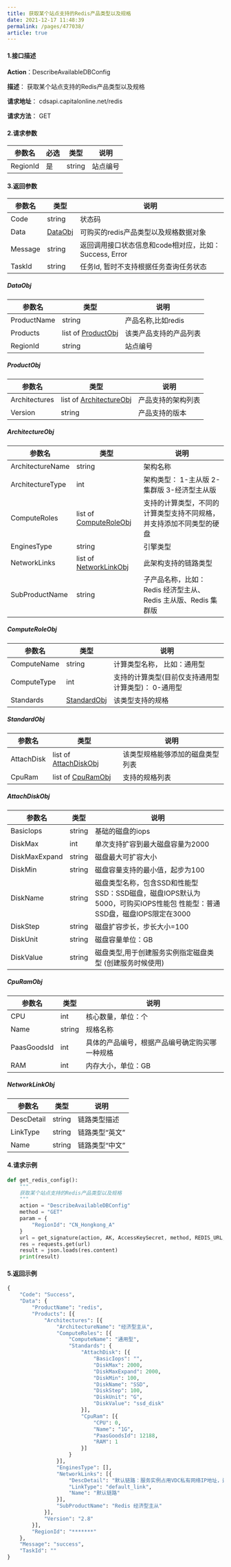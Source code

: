 ```yaml
---
title: 获取某个站点支持的Redis产品类型以及规格
date: 2021-12-17 11:48:39
permalink: /pages/477038/
article: true
---
```


#### 1.接口描述

**Action**：DescribeAvailableDBConfig

**描述**： 获取某个站点支持的Redis产品类型以及规格

**请求地址**： cdsapi.capitalonline.net/redis

**请求方法**： GET

#### 2.请求参数

| 参数名   | 必选 | 类型   | 说明     |
| -------- | ---- | ------ | -------- |
| RegionId | 是   | string | 站点编号 |

#### 3.返回参数

| 参数名  | 类型                | 说明                                                   |
| ------- | ------------------- | ------------------------------------------------------ |
| Code    | string              | 状态码                                                 |
| Data    | [DataObj](#DataObj) | 可购买的redis产品类型以及规格数据对象                  |
| Message | string              | 返回调用接口状态信息和code相对应，比如：Success, Error |
| TaskId  | string              | 任务Id, 暂时不支持根据任务查询任务状态                 |

##### DataObj

| 参数名      | 类型                              | 说明                   |
| ----------- | --------------------------------- | ---------------------- |
| ProductName | string                            | 产品名称,比如redis     |
| Products    | list of [ProductObj](#ProductObj) | 该类产品支持的产品列表 |
| RegionId    | string                            | 站点编号               |

##### ProductObj

| 参数名        | 类型                                        | 说明               |
| ------------- | ------------------------------------------- | ------------------ |
| Architectures | list of [ArchitectureObj](#ArchitectureObj) | 产品支持的架构列表 |
| Version       | string                                      | 产品支持的版本     |

##### ArchitectureObj

| 参数名           | 类型                                      | 说明                                                         |
| ---------------- | ----------------------------------------- | ------------------------------------------------------------ |
| ArchitectureName | string                                    | 架构名称                                                     |
| ArchitectureType | int                                       | 架构类型： 1-主从版 2-集群版 3-经济型主从版                  |
| ComputeRoles     | list of [ComputeRoleObj](#ComputeRoleObj) | 支持的计算类型，不同的计算类型支持不同规格，并支持添加不同类型的硬盘 |
| EnginesType      | string                                    | 引擎类型                                                     |
| NetworkLinks     | list of [NetworkLinkObj](#NetworkLinkObj) | 此架构支持的链路类型                                         |
| SubProductName   | string                                    | 子产品名称，比如：Redis 经济型主从、Redis 主从版、Redis 集群版 |

##### ComputeRoleObj

| 参数名      | 类型                        | 说明                                                |
| ----------- | --------------------------- | --------------------------------------------------- |
| ComputeName | string                      | 计算类型名称， 比如：通用型                         |
| ComputeType | int                         | 支持的计算类型(目前仅支持通用型计算类型)： 0-通用型 |
| Standards   | [StandardObj](#StandardObj) | 该类型支持的规格                                    |

##### StandardObj

| 参数名     | 类型                                    | 说明                             |
| ---------- | --------------------------------------- | -------------------------------- |
| AttachDisk | list of [AttachDiskObj](#AttachDiskObj) | 该类型规格能够添加的磁盘类型列表 |
| CpuRam     | list of [CpuRamObj](#CpuRamObj)         | 支持的规格列表                   |

##### AttachDiskObj

| 参数名        | 类型   | 说明                                                         |
| ------------- | ------ | ------------------------------------------------------------ |
| BasicIops     | string | 基础的磁盘的iops                                             |
| DiskMax       | int    | 单次支持扩容到最大磁盘容量为2000                             |
| DiskMaxExpand | string | 磁盘最大可扩容大小                                           |
| DiskMin       | string | 磁盘容量支持的最小值，起步为100                              |
| DiskName      | string | 磁盘类型名称，包含SSD和性能型 SSD：SSD磁盘，磁盘IOPS默认为5000，可购买IOPS性能包 性能型：普通SSD盘，磁盘IOPS限定在3000 |
| DiskStep      | string | 磁盘扩容步长，步长大小=100                                   |
| DiskUnit      | string | 磁盘容量单位：GB                                             |
| DiskValue     | string | 磁盘类型,用于创建服务实例指定磁盘类型 (创建服务时候使用)     |

##### CpuRamObj

| 参数名      | 类型   | 说明                                           |
| ----------- | ------ | ---------------------------------------------- |
| CPU         | int    | 核心数量，单位：个                             |
| Name        | string | 规格名称                                       |
| PaasGoodsId | int    | 具体的产品编号，根据产品编号确定购买哪一种规格 |
| RAM         | int    | 内存大小，单位：GB                             |

##### NetworkLinkObj

| 参数名     | 类型   | 说明           |
| ---------- | ------ | -------------- |
| DescDetail | string | 链路类型描述   |
| LinkType   | string | 链路类型“英文” |
| Name       | string | 链路类型“中文” |

#### 4.请求示例

```python
def get_redis_config():
    """
    获取某个站点支持的Redis产品类型以及规格
    """
    action = "DescribeAvailableDBConfig"
    method = "GET"
    param = {
        "RegionId": "CN_Hongkong_A"
    }
    url = get_signature(action, AK, AccessKeySecret, method, REDIS_URL, param)
    res = requests.get(url)
    result = json.loads(res.content)
    print(result)
```

#### 5.返回示例

```python
{
    "Code": "Success",
    "Data": {
        "ProductName": "redis",
        "Products": [{
            "Architectures": [{
                "ArchitectureName": "经济型主从",
                "ComputeRoles": [{
                    "ComputeName": "通用型",
                    "Standards": {
                        "AttachDisk": [{
                            "BasicIops": "",
                            "DiskMax": 2000,
                            "DiskMaxExpand": 2000,
                            "DiskMin": 100,
                            "DiskName": "SSD",
                            "DiskStep": 100,
                            "DiskUnit": "G",
                            "DiskValue": "ssd_disk"
                        }],
                        "CpuRam": [{
                            "CPU": 0,
                            "Name": "1G",
                            "PaasGoodsId": 12188,
                            "RAM": 1
                        }]
                    }
                }],
                "EnginesType": [],
                "NetworkLinks": [{
                    "DescDetail": "默认链路：服务实例占用VDC私有网络IP地址，适用于对延迟敏感类型的应用。",
                    "LinkType": "default_link",
                    "Name": "默认链路"
                }],
                "SubProductName": "Redis 经济型主从"
            }],
            "Version": "2.8"
        }],
        "RegionId": "*******"
    },
    "Message": "success",
    "TaskId": ""
}
```

